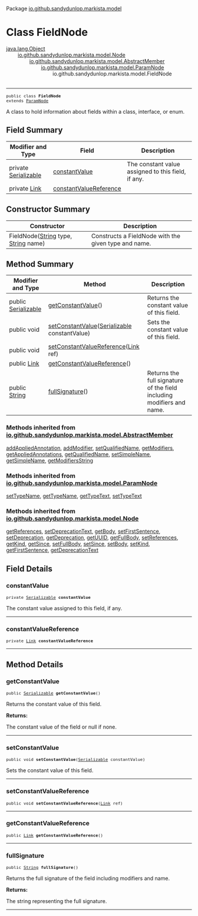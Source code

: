 Package [io.github.sandydunlop.markista.model](index.md)

# Class FieldNode
[java.lang.Object](https://docs.oracle.com/en/java/javase/24/docs/api/java.base/java/lang/Object.html)<br/>
        [io.github.sandydunlop.markista.model.Node](Node.md)<br/>
                [io.github.sandydunlop.markista.model.AbstractMember](AbstractMember.md)<br/>
                        [io.github.sandydunlop.markista.model.ParamNode](ParamNode.md)<br/>
                                io.github.sandydunlop.markista.model.FieldNode<br/>
<br/>

----

<span style="font-family: monospace; font-size: 80%;">public class __FieldNode__<br/>extends [ParamNode](ParamNode.md)
</span>

A class to hold information about fields within a class, interface, or enum.


## Field Summary

| Modifier and Type                                                                                              | Field                                             | Description                                        |
|----------------------------------------------------------------------------------------------------------------|---------------------------------------------------|----------------------------------------------------|
| private [Serializable](https://docs.oracle.com/en/java/javase/24/docs/api/java.base/java/io/Serializable.html) | [constantValue](#constantvalue)                   | The constant value assigned to this field, if any. |
| private [Link](Link.md)                                                                                        | [constantValueReference](#constantvaluereference) |                                                    |



## Constructor Summary

| Constructor                                                                                                                                                                                                     | Description                                          |
|-----------------------------------------------------------------------------------------------------------------------------------------------------------------------------------------------------------------|------------------------------------------------------|
| FieldNode([String](https://docs.oracle.com/en/java/javase/24/docs/api/java.base/java/lang/String.html) type, [String](https://docs.oracle.com/en/java/javase/24/docs/api/java.base/java/lang/String.html) name) | Constructs a FieldNode with the given type and name. |



## Method Summary

| Modifier and Type                                                                                             | Method                                                                                                                                                      | Description                                                           |
|---------------------------------------------------------------------------------------------------------------|-------------------------------------------------------------------------------------------------------------------------------------------------------------|-----------------------------------------------------------------------|
| public [Serializable](https://docs.oracle.com/en/java/javase/24/docs/api/java.base/java/io/Serializable.html) | [getConstantValue](#getconstantvalue)()                                                                                                                     | Returns the constant value of this field.                             |
| public void                                                                                                   | [setConstantValue](#setconstantvalue)([Serializable](https://docs.oracle.com/en/java/javase/24/docs/api/java.base/java/io/Serializable.html) constantValue) | Sets the constant value of this field.                                |
| public void                                                                                                   | [setConstantValueReference](#setconstantvaluereference)([Link](Link.md) ref)                                                                                |                                                                       |
| public [Link](Link.md)                                                                                        | [getConstantValueReference](#getconstantvaluereference)()                                                                                                   |                                                                       |
| public [String](https://docs.oracle.com/en/java/javase/24/docs/api/java.base/java/lang/String.html)           | [fullSignature](#fullsignature)()                                                                                                                           | Returns the full signature of the field including modifiers and name. |


### Methods inherited from [io.github.sandydunlop.markista.model.AbstractMember](AbstractMember.md)

[addAppliedAnnotation](AbstractMember.md#addappliedannotation), [addModifier](AbstractMember.md#addmodifier), [setQualifiedName](AbstractMember.md#setqualifiedname), [getModifiers](AbstractMember.md#getmodifiers), [getAppliedAnnotations](AbstractMember.md#getappliedannotations), [getQualifiedName](AbstractMember.md#getqualifiedname), [setSimpleName](AbstractMember.md#setsimplename), [getSimpleName](AbstractMember.md#getsimplename), [getModifiersString](AbstractMember.md#getmodifiersstring)

### Methods inherited from [io.github.sandydunlop.markista.model.ParamNode](ParamNode.md)

[setTypeName](ParamNode.md#settypename), [getTypeName](ParamNode.md#gettypename), [getTypeText](ParamNode.md#gettypetext), [setTypeText](ParamNode.md#settypetext)

### Methods inherited from [io.github.sandydunlop.markista.model.Node](Node.md)

[getReferences](Node.md#getreferences), [setDeprecationText](Node.md#setdeprecationtext), [getBody](Node.md#getbody), [setFirstSentence](Node.md#setfirstsentence), [setDeprecation](Node.md#setdeprecation), [getDeprecation](Node.md#getdeprecation), [getUUID](Node.md#getuuid), [getFullBody](Node.md#getfullbody), [setReferences](Node.md#setreferences), [getKind](Node.md#getkind), [getSince](Node.md#getsince), [setFullBody](Node.md#setfullbody), [setSince](Node.md#setsince), [setBody](Node.md#setbody), [setKind](Node.md#setkind), [getFirstSentence](Node.md#getfirstsentence), [getDeprecationText](Node.md#getdeprecationtext)


## Field Details

### constantValue

<span style="font-family: monospace; font-size: 80%;">private [Serializable](https://docs.oracle.com/en/java/javase/24/docs/api/java.base/java/io/Serializable.html) __constantValue__</span>

The constant value assigned to this field, if any.


---

### constantValueReference

<span style="font-family: monospace; font-size: 80%;">private [Link](Link.md) __constantValueReference__</span>




---


## Method Details

### getConstantValue

<span style="font-family: monospace; font-size: 80%;">public [Serializable](https://docs.oracle.com/en/java/javase/24/docs/api/java.base/java/io/Serializable.html) __getConstantValue__()</span>

Returns the constant value of this field.

**Returns:**

The constant value of the field or null if none.


---

### setConstantValue

<span style="font-family: monospace; font-size: 80%;">public void __setConstantValue__([Serializable](https://docs.oracle.com/en/java/javase/24/docs/api/java.base/java/io/Serializable.html) constantValue)</span>

Sets the constant value of this field.


---

### setConstantValueReference

<span style="font-family: monospace; font-size: 80%;">public void __setConstantValueReference__([Link](Link.md) ref)</span>




---

### getConstantValueReference

<span style="font-family: monospace; font-size: 80%;">public [Link](Link.md) __getConstantValueReference__()</span>




---

### fullSignature

<span style="font-family: monospace; font-size: 80%;">public [String](https://docs.oracle.com/en/java/javase/24/docs/api/java.base/java/lang/String.html) __fullSignature__()</span>

Returns the full signature of the field including modifiers and name.

**Returns:**

The string representing the full signature.


---


